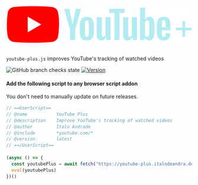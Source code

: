 <img src="logo.svg" alt="YouTube">
<br />
<br />

<code>youtube-plus.js</code> improves YouTube's tracking of watched videos

![GitHub branch checks state](https://img.shields.io/github/checks-status/italodeandra/youtube-plus/main?style=flat&colorA=000000)
[![Version](https://img.shields.io/github/package-json/v/italodeandra/youtube-plus?style=flat&colorA=000000&colorB=000000)](https://github.com/italodeandra/youtube-plus/releases)

#### Add the following script to any browser script addon

You don't need to manually update on future releases.

```js
// ==UserScript==
// @name           YouTube Plus
// @description    Improve YouTube's tracking of watched videos
// @author         Ítalo Andrade
// @include        *youtube.com/*
// @version        latest
// ==/UserScript==

(async () => {
  const youtubePlus = await fetch("https://youtube-plus.italodeandra.de/youtube-plus.js").then(res => res.text());
  eval(youtubePlus)
})()
```
